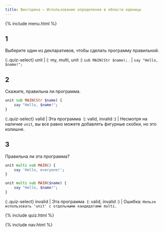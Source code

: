 ```yaml
---
title: Викторина — Использование определения в области единицы
---
```


{% include menu.html %}

## 1

Выберите один из декларативов, чтобы сделать программу правильной.

{:.quiz-select}
unit | (: my, multi, unit :) `sub MAIN(Str $name);`
. | `say "Hello, $name!";`

## 2

Скажите, правильна ли программа.

```raku
unit sub MAIN(Str $name) {
    say "Hello, $name!";
}
```

{:.quiz-select}
valid | Эта программа&nbsp; (: valid, invalid :) | Несмотря на наличие `unit`, вы все равно можете добавлять фигурные скобки, но это излишне.

## 3

Правильна ли эта программа?

```raku
unit multi sub MAIN() {
    say 'Hello, everyone!';
}

unit multi sub MAIN($name) {
    say "Hello, $name!";
}
```

{:.quiz-select}
invalid | Эта программа&nbsp; (: valid, invalid :) | Ошибка: `Нельзя использовать 'unit' с отдельными кандидатами multi.`

{% include quiz.html %}

{% include nav.html %}